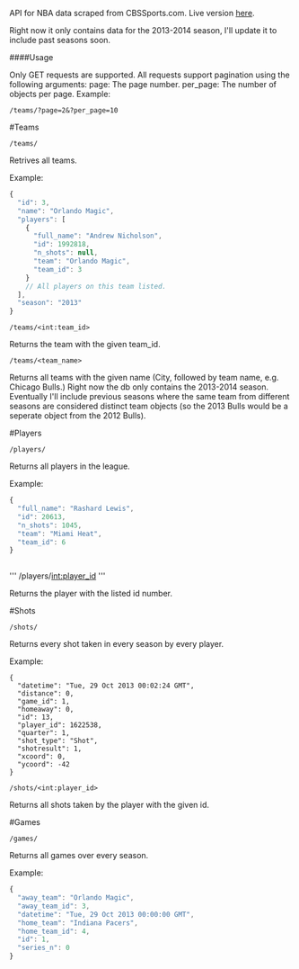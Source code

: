 API for NBA data scraped from CBSSports.com. Live version [here](nba-api.herokuapp.com). 

Right now it only contains data for the 2013-2014 season, I'll update it to include past seasons soon.

####Usage

Only GET requests are supported. All requests support pagination using the following arguments:
page: The page number.
per_page: The number of objects per page.
Example:
```
/teams/?page=2&?per_page=10
```

#Teams
```
/teams/
```
Retrives all teams.

Example:
```Javascript
{
  "id": 3, 
  "name": "Orlando Magic", 
  "players": [
    {
      "full_name": "Andrew Nicholson", 
      "id": 1992818, 
      "n_shots": null, 
      "team": "Orlando Magic", 
      "team_id": 3
    } 
    // All players on this team listed.
  ], 
  "season": "2013"
}
```

```
/teams/<int:team_id>
```
Returns the team with the given team_id.

```
/teams/<team_name>
```
Returns all teams with the given name (City, followed by team name, e.g. Chicago Bulls.) Right now the db only contains the 2013-2014 season. Eventually I'll include previous seasons where the same team from different seasons are considered distinct team objects (so the 2013 Bulls would be a seperate object from the 2012 Bulls).

#Players

```
/players/
```
Returns all players in the league.

Example:
```Javascript
{
  "full_name": "Rashard Lewis", 
  "id": 20613, 
  "n_shots": 1045, 
  "team": "Miami Heat", 
  "team_id": 6
}
 
```

'''
/players/<int:player_id>
'''

Returns the player with the listed id number.

#Shots

```
/shots/
```
Returns every shot taken in every season by every player.

Example:
```Javscript
{
  "datetime": "Tue, 29 Oct 2013 00:02:24 GMT", 
  "distance": 0, 
  "game_id": 1, 
  "homeaway": 0, 
  "id": 13, 
  "player_id": 1622538, 
  "quarter": 1, 
  "shot_type": "Shot", 
  "shotresult": 1, 
  "xcoord": 0, 
  "ycoord": -42
}
```

```
/shots/<int:player_id>
```
Returns all shots taken by the player with the given id.

#Games
```
/games/
```
Returns all games over every season.

Example:
```Javascript
{
  "away_team": "Orlando Magic", 
  "away_team_id": 3, 
  "datetime": "Tue, 29 Oct 2013 00:00:00 GMT", 
  "home_team": "Indiana Pacers", 
  "home_team_id": 4, 
  "id": 1, 
  "series_n": 0
}
```